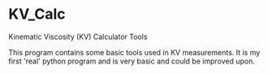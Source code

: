KV_Calc
=======

Kinematic Viscosity (KV) Calculator Tools

This program contains some basic tools used in KV measurements. It is my first 'real' python program and is very basic and could be improved upon.

